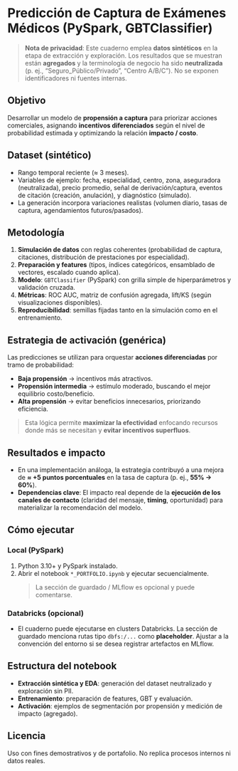 # Predicción de Captura de Exámenes Médicos (PySpark, GBTClassifier)

> **Nota de privacidad**: Este cuaderno emplea **datos sintéticos** en la etapa de extracción y exploración. Los resultados que se muestran están **agregados** y la terminología de negocio ha sido **neutralizada** (p. ej., “Seguro_Público/Privado”, “Centro A/B/C”). No se exponen identificadores ni fuentes internas.

## Objetivo
Desarrollar un modelo de **propensión a captura** para priorizar acciones comerciales, asignando **incentivos diferenciados** según el nivel de probabilidad estimada y optimizando la relación **impacto / costo**.

## Dataset (sintético)
- Rango temporal reciente (≈ 3 meses).
- Variables de ejemplo: fecha, especialidad, centro, zona, aseguradora (neutralizada), precio promedio, señal de derivación/captura, eventos de citación (creación, anulación), y diagnóstico (simulado).
- La generación incorpora variaciones realistas (volumen diario, tasas de captura, agendamientos futuros/pasados).

## Metodología
1. **Simulación de datos** con reglas coherentes (probabilidad de captura, citaciones, distribución de prestaciones por especialidad).
2. **Preparación y features** (tipos, índices categóricos, ensamblado de vectores, escalado cuando aplica).
3. **Modelo**: `GBTClassifier` (PySpark) con grilla simple de hiperparámetros y validación cruzada.
4. **Métricas**: ROC AUC, matriz de confusión agregada, lift/KS (según visualizaciones disponibles).
5. **Reproducibilidad**: semillas fijadas tanto en la simulación como en el entrenamiento.

## Estrategia de activación (genérica)
Las predicciones se utilizan para orquestar **acciones diferenciadas** por tramo de probabilidad:
- **Baja propensión** → incentivos más atractivos.
- **Propensión intermedia** → estímulo moderado, buscando el mejor equilibrio costo/beneficio.
- **Alta propensión** → evitar beneficios innecesarios, priorizando eficiencia.

> Esta lógica permite **maximizar la efectividad** enfocando recursos donde más se necesitan y **evitar incentivos superfluos**.

## Resultados e impacto
- En una implementación análoga, la estrategia contribuyó a una mejora de **≈ +5 puntos porcentuales** en la tasa de captura (p. ej., **55% → 60%**).
- **Dependencias clave**: El impacto real depende de la **ejecución de los canales de contacto** (claridad del mensaje, **timing**, oportunidad) para materializar la recomendación del modelo.

## Cómo ejecutar
### Local (PySpark)
1. Python 3.10+ y PySpark instalado.
2. Abrir el notebook `*_PORTFOLIO.ipynb` y ejecutar secuencialmente.  
   > La sección de guardado / MLflow es opcional y puede comentarse.

### Databricks (opcional)
- El cuaderno puede ejecutarse en clusters Databricks. La sección de guardado menciona rutas tipo `dbfs:/...` como **placeholder**. Ajustar a la convención del entorno si se desea registrar artefactos en MLflow.

## Estructura del notebook
- **Extracción sintética y EDA**: generación del dataset neutralizado y exploración sin PII.
- **Entrenamiento**: preparación de features, GBT y evaluación.
- **Activación**: ejemplos de segmentación por propensión y medición de impacto (agregado).

## Licencia
Uso con fines demostrativos y de portafolio. No replica procesos internos ni datos reales.